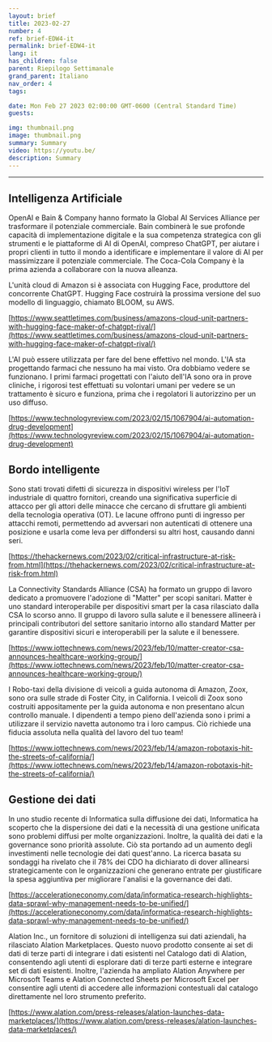 ```yaml
---
layout: brief
title: 2023-02-27
number: 4
ref: brief-EDW4-it
permalink: brief-EDW4-it
lang: it
has_children: false
parent: Riepilogo Settimanale
grand_parent: Italiano
nav_order: 4
tags:

date: Mon Feb 27 2023 02:00:00 GMT-0600 (Central Standard Time)
guests:

img: thumbnail.png
image: thumbnail.png
summary: Summary
video: https://youtu.be/
description: Summary
---
```






---

## Intelligenza Artificiale

OpenAI e Bain & Company hanno formato la Global AI Services Alliance per trasformare il potenziale commerciale. Bain combinerà le sue profonde capacità di implementazione digitale e la sua competenza strategica con gli strumenti e le piattaforme di AI di OpenAI, compreso ChatGPT, per aiutare i propri clienti in tutto il mondo a identificare e implementare il valore di AI per massimizzare il potenziale commerciale. The Coca-Cola Company è la prima azienda a collaborare con la nuova alleanza.

L'unità cloud di Amazon si è associata con Hugging Face, produttore del concorrente ChatGPT. Hugging Face costruirà la prossima versione del suo modello di linguaggio, chiamato BLOOM, su AWS.

[https://www.seattletimes.com/business/amazons-cloud-unit-partners-with-hugging-face-maker-of-chatgpt-rival/](https://www.seattletimes.com/business/amazons-cloud-unit-partners-with-hugging-face-maker-of-chatgpt-rival/)

L'AI può essere utilizzata per fare del bene effettivo nel mondo. L'IA sta progettando farmaci che nessuno ha mai visto. Ora dobbiamo vedere se funzionano. I primi farmaci progettati con l'aiuto dell'IA sono ora in prove cliniche, i rigorosi test effettuati su volontari umani per vedere se un trattamento è sicuro e funziona, prima che i regolatori li autorizzino per un uso diffuso.

[https://www.technologyreview.com/2023/02/15/1067904/ai-automation-drug-development](https://www.technologyreview.com/2023/02/15/1067904/ai-automation-drug-development)

## Bordo intelligente

Sono stati trovati difetti di sicurezza in dispositivi wireless per l'IoT industriale di quattro fornitori, creando una significativa superficie di attacco per gli attori delle minacce che cercano di sfruttare gli ambienti della tecnologia operativa (OT). Le lacune offrono punti di ingresso per attacchi remoti, permettendo ad avversari non autenticati di ottenere una posizione e usarla come leva per diffondersi su altri host, causando danni seri.

[https://thehackernews.com/2023/02/critical-infrastructure-at-risk-from.html](https://thehackernews.com/2023/02/critical-infrastructure-at-risk-from.html)

La Connectivity Standards Alliance (CSA) ha formato un gruppo di lavoro dedicato a promuovere l'adozione di "Matter" per scopi sanitari. Matter è uno standard interoperabile per dispositivi smart per la casa rilasciato dalla CSA lo scorso anno. Il gruppo di lavoro sulla salute e il benessere allineerà i principali contributori del settore sanitario intorno allo standard Matter per garantire dispositivi sicuri e interoperabili per la salute e il benessere.

[https://www.iottechnews.com/news/2023/feb/10/matter-creator-csa-announces-healthcare-working-group/](https://www.iottechnews.com/news/2023/feb/10/matter-creator-csa-announces-healthcare-working-group/)

I Robo-taxi della divisione di veicoli a guida autonoma di Amazon, Zoox, sono ora sulle strade di Foster City, in California. I veicoli di Zoox sono costruiti appositamente per la guida autonoma e non presentano alcun controllo manuale. I dipendenti a tempo pieno dell'azienda sono i primi a utilizzare il servizio navetta autonomo tra i loro campus. Ciò richiede una fiducia assoluta nella qualità del lavoro del tuo team!

[https://www.iottechnews.com/news/2023/feb/14/amazon-robotaxis-hit-the-streets-of-california/](https://www.iottechnews.com/news/2023/feb/14/amazon-robotaxis-hit-the-streets-of-california/)

## Gestione dei dati

In uno studio recente di Informatica sulla diffusione dei dati, Informatica ha scoperto che la dispersione dei dati e la necessità di una gestione unificata sono problemi diffusi per molte organizzazioni. Inoltre, la qualità dei dati e la governance sono priorità assolute. Ciò sta portando ad un aumento degli investimenti nelle tecnologie dei dati quest'anno. La ricerca basata su sondaggi ha rivelato che il 78% dei CDO ha dichiarato di dover allinearsi strategicamente con le organizzazioni che generano entrate per giustificare la spesa aggiuntiva per migliorare l'analisi e la governance dei dati.

[https://accelerationeconomy.com/data/informatica-research-highlights-data-sprawl-why-management-needs-to-be-unified/](https://accelerationeconomy.com/data/informatica-research-highlights-data-sprawl-why-management-needs-to-be-unified/)

Alation Inc., un fornitore di soluzioni di intelligenza sui dati aziendali, ha rilasciato Alation Marketplaces. Questo nuovo prodotto consente ai set di dati di terze parti di integrare i dati esistenti nel Catalogo dati di Alation, consentendo agli utenti di esplorare dati di terze parti esterne e integrare set di dati esistenti. Inoltre, l'azienda ha ampliato Alation Anywhere per Microsoft Teams e Alation Connected Sheets per Microsoft Excel per consentire agli utenti di accedere alle informazioni contestuali dal catalogo direttamente nel loro strumento preferito.

[https://www.alation.com/press-releases/alation-launches-data-marketplaces/](https://www.alation.com/press-releases/alation-launches-data-marketplaces/)


